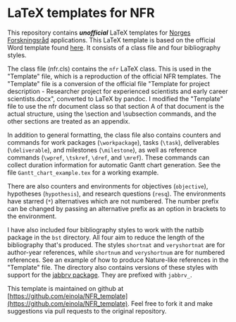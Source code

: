 # LaTeX templates for NFR

This repository contains **_unofficial_** LaTeX templates for [Norges Forskningsråd](https://www.forskningsradet.no/) applications. This LaTeX template is based on the official Word template found [here](https://www.forskningsradet.no/siteassets/utlysninger/vedlegg-utlysninger/template-for-project-description-researcher-project-for-experienced-scientists-and-early-career-scientists.docx). It consists of a class file and four bibliography styles.

The class file (nfr.cls) contains the `nfr` LaTeX class. This is used in the "Template" file, which is a reproduction of the official NFR templates. The "Template" file is a conversion of the official file "Template for project description - Researcher project for experienced scientists and early career scientists.docx", converted to LaTeX by pandoc. I modified the "Template" file to use the nfr document class so that section A of that document is the actual structure, using the \section and \subsection commands, and the other sections are treated as an appendix.

In addition to general formatting, the class file also contains counters and commands for work packages (`\workpackage`), tasks (`\task`), deliverables (`\deliverable`), and milestones (`\milestone`), as well as reference commands (`\wpref`, `\tskref`, `\dref`, and `\mref`). These commands can collect duration information for automatic Gantt chart generation. See the file `Gantt_chart_example.tex` for a working example.

There are also counters and environments for objectives (`objective`), hypotheses (`hypothesis`), and research questions (`resq`). The environments have starred (`*`) alternatives which are not numbered. The number prefix can be changed by passing an alternative prefix as an option in brackets to the environment.

I have also included four bibliography styles to work with the natbib package in the `bst` directory. All four aim to reduce the length of the bibliography that's produced. The styles `shortnat` and `veryshortnat` are for author-year references, while `shortnum` and `veryshortnum` are for numbered references. See an example of how to produce Nature-like references in the "Template" file. The directory also contains versions of these styles with support for the [jabbrv package](https://github.com/compholio/jabbrv). They are prefixed with `jabbrv_`.

This template is maintained on github at [https://github.com/einola/NFR_template](https://github.com/einola/NFR_template). Feel free to fork it and make suggestions via pull requests to the original repository.
